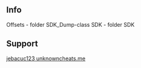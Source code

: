 ## Info
Offsets - folder SDK_Dump-class
SDK - folder SDK

## Support
[jebacuc123 unknowncheats.me](https://www.unknowncheats.me/forum/playerunknown-s-battlegrounds/214976-pubg-reversal-structs-offsets-815.html)
